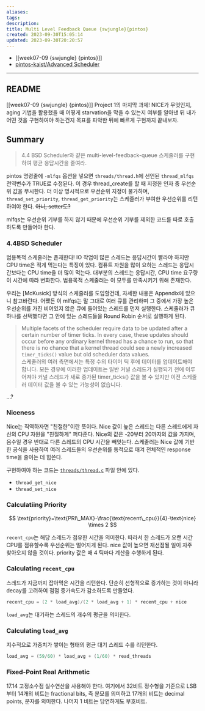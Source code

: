 ```yaml
---
aliases: 
tags: 
description:
title: Multi Level Feedback Queue {swjungle}{pintos}
created: 2023-09-30T15:05:14
updated: 2023-09-30T20:20:57
---
```

- [[week07-09 {swjungle} {pintos}]]
- [pintos-kaist/Advanced Scheduler](https://casys-kaist.github.io/pintos-kaist/project1/advanced_scheduler.html)
___

## README

[[week07-09 {swjungle} {pintos}]] Project 1의 마지막 과제! NICE가 무엇인지, aging 기법을 활용했을 때 어떻게 starvation을 막을 수 있는지 여부를 알아낸 뒤 내가 어떤 것을 구현하여야 하는건지 목표를 파악한 뒤에 빠르게 구현까지 끝내보자.

## Summary

> 4.4 BSD Scheduler와 같은 multi-level-feedback-queue 스케줄러를 구현하여 평균 응답시간을 줄여라.

pintos 명령줄에 `-mlfqs` 옵션을 넣으면 `threads/thread.h`에 선언된 `thread_mlfqs` 전역변수가 TRUE로 수정된다. 이 경우 thread_create를 할 때 지정한 인자 중 우선순위 값을 무시한다. 더 이상 명시적으로 우선순위 지정이 불가하며, `thread_set_priority`, `thread_get_priority`는 스케줄러가 부여한 우선순위를 리턴하여야 한다. ~~아니, setter도?~~

mlfqs는 우선순위 기부를 하지 않기 때문에 우선순위 기부를 제외한 코드를 따로 호출하도록 만들어야 한다. 

### 4.4BSD Scheduler

범용목적 스케줄러는 존재한다! IO 작업이 많은 스레드는 응답시간이 빨라야 하지만 CPU time은 적게 먹는다는 특징이 있다. 컴퓨트 자원을 많이 요하는 스레드는 응답시간보다는 CPU time을 더 많이 먹는다. 대부분의 스레드는 응답시간, CPU time 요구량이 시간에 따라 변화한다. 범용목적 스케줄러는 이 모두를 만족시키기 위해 존재한다.

우리는 [McKusick] 방식의 스케줄러를 도입할건데, 자세한 내용은 Appendix에 있으니 참고바란다. 어쨌든 이 mlfqs는 말 그대로 여러 큐를 관리하며 그 중에서 가장 높은 우선순위를 가진 비어있지 않은 큐에 들어있는 스레드를 먼저 실행한다. 스케줄러가 큐 하나를 선택했다면 그 안에 있는 스레드들을 Round Robin 순서로 실행하게 된다.

> Multiple facets of the scheduler require data to be updated after a certain number of timer ticks. In every case, these updates should occur before any ordinary kernel thread has a chance to run, so that there is no chance that a kernel thread could see a newly increased `timer_ticks()` value but old scheduler data values.  
> 스케줄러의 여러 측면에서는 특정 수의 타이머 틱 후에 데이터를 업데이트해야 합니다. 모든 경우에 이러한 업데이트는 일반 커널 스레드가 실행되기 전에 이루어져야 커널 스레드가 새로 증가된 timer_ticks() 값을 볼 수 있지만 이전 스케줄러 데이터 값을 볼 수 있는 가능성이 없습니다.

...?

### Niceness

Nice는 직역하자면 "친절한"이란 뜻이다. Nice 값이 높은 스레드는 다른 스레드에게 자신의 CPU 자원을 "친절하게" 퍼다준다. Nice의 값은 -20부터 20까지의 값을 가지며, 음수일 경우 반대로 다른 스레드의 CPU 시간을 빼앗는다. 스케줄러는 Nice 값에 기반한 공식을 사용하여 여러 스레드들의 우선순위를 동적으로 매겨 전체적인 response time을 줄이는 데 힘쓴다.

구현하여야 하는 코드는 [`threads/thread.c`](https://github.com/ChoiWheatley/swjungle-week07-09/blob/master/threads/thread.c) 파일 안에 있다.

- `thread_get_nice`
- `thread_set_nice`

### Calculatiing Priority

$$
\text{priority}=\text{PRI\_MAX}-\frac{\text{recent\_cpu}}{4}-\text{nice} \times 2
$$

`recent_cpu`는 해당 스레드가 점유한 시간을 의미한다. 따라서 한 스레드가 오랜 시간 CPU를 점유할수록 우선순위는 떨어지게 된다. nice 값이 높으면 재선점될 일이 자주 찾아오지 않을 것이다. priority 값은 매 4 틱마다 계산을 수행하게 된다.

### Calculating `recent_cpu`

스레드가 지금까지 잡아먹은 시간을 리턴한다. 단순히 선형적으로 증가하는 것이 아니라 decay를 고려하여 점점 증가속도가 감소하도록 만들었다.

```c
recent_cpu = (2 * load_avg)/(2 * load_avg + 1) * recent_cpu + nice
```

`load_avg`는 대기하는 스레드의 개수의 평균을 의미한다.

### Calculating `load_avg`

지수적으로 가중치가 쌓이는 형태의 평균 대기 스레드 수를 리턴한다.

```c
load_avg = (59/60) * load_avg + (1/60) * read_threads
```

### Fixed-Point Real Arithmetic

17.14 고정소수점 실수연산을 사용해야 한다. 여기에서 32비트 정수형을 기준으로 LSB부터 14개의 비트는 fractional bits, 즉 분모를 의미하고 17개의 비트는 decimal points, 분자를 의미한다. 나머지 1 비트는 당연하게도 부호비트.
